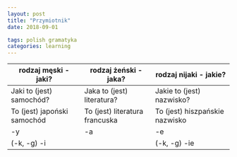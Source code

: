 ```yaml
---
layout: post
title: "Przymiotnik"
date: 2018-09-01

tags: polish gramatyka
categories: learning
---
```

|rodzaj męski - jaki?|rodzaj żeński - jaka?|rodzaj nijaki - jakie?|
|-|-|-|
|Jaki to (jest) samochód?|Jaka to (jest) literatura?|Jakie to (jest) nazwisko?|
|To (jest) japoński samochód|To (jest) literatura francuska|To (jest) hiszpańskie nazwisko|
|-y|-a|-e|
|(-k, -g) -i||(-k, -g) -ie|
